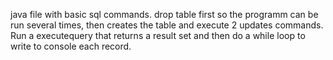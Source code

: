 java file with basic sql commands. drop table first so the programm can be run several times, then creates the table and execute 2 updates commands. Run a executequery that returns a result set and then do a while loop to write to console each record.